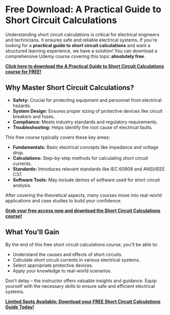 # Free Download: A Practical Guide to Short Circuit Calculations

Understanding short circuit calculations is critical for electrical engineers and technicians. It ensures safe and reliable electrical systems. If you're looking for a **practical guide to short circuit calculations** and want a structured learning experience, we have a solution! You can download a comprehensive Udemy course covering this topic **absolutely free**.

[**Click here to download the A Practical Guide to Short Circuit Calculations course for FREE!**](https://udemywork.com/a-practical-guide-to-short-circuit-calculations)

## Why Master Short Circuit Calculations?

*   **Safety:** Crucial for protecting equipment and personnel from electrical hazards.
*   **System Design:** Ensures proper sizing of protective devices like circuit breakers and fuses.
*   **Compliance:** Meets industry standards and regulatory requirements.
*   **Troubleshooting:** Helps identify the root cause of electrical faults.

This free course typically covers these key areas:

*   **Fundamentals:** Basic electrical concepts like impedance and voltage drop.
*   **Calculations:** Step-by-step methods for calculating short circuit currents.
*   **Standards:** Introduces relevant standards like IEC 60909 and ANSI/IEEE C37.
*   **Software Tools:** May include demos of software used for short circuit analysis.

After covering the theoretical aspects, many courses move into real-world applications and case studies to build your confidence.

[**Grab your free access now and download the Short Circuit Calculations course!**](https://udemywork.com/a-practical-guide-to-short-circuit-calculations)

## What You'll Gain

By the end of this free short circuit calculations course, you'll be able to:

*   Understand the causes and effects of short circuits.
*   Calculate short circuit currents in various electrical systems.
*   Select appropriate protective devices.
*   Apply your knowledge to real-world scenarios.

Don't delay – the instructor offers valuable insights and guidance. Equip yourself with the necessary skills to ensure safe and efficient electrical systems.

[**Limited Spots Available: Download your FREE Short Circuit Calculations Guide Today!**](https://udemywork.com/a-practical-guide-to-short-circuit-calculations)
